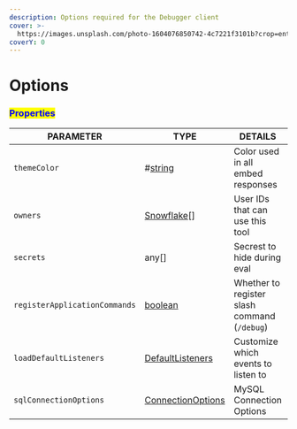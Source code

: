 ```yaml
---
description: Options required for the Debugger client
cover: >-
  https://images.unsplash.com/photo-1604076850742-4c7221f3101b?crop=entropy&cs=srgb&fm=jpg&ixid=M3wxOTcwMjR8MHwxfHNlYXJjaHw0fHxncmFkaWVudHxlbnwwfHx8fDE2ODc2ODk2MDN8MA&ixlib=rb-4.0.3&q=85
coverY: 0
---
```


# Options

### <mark style="color:blue;">Properties</mark>

<table><thead><tr><th width="200">PARAMETER</th><th>TYPE</th><th>DETAILS</th><th>DEFAULT</th></tr></thead><tbody><tr><td><code>themeColor</code></td><td>#<a href="https://developer.mozilla.org/en-US/docs/Web/JavaScript/Reference/Global_Objects/String">string</a></td><td>Color used in all embed responses</td><td><strong><code>#000000</code></strong></td></tr><tr><td><code>owners</code></td><td><a href="https://old.discordjs.dev/#/docs/discord.js/main/typedef/Snowflake">Snowflake</a>[]</td><td>User IDs that can use this tool</td><td>Application Owner(s)</td></tr><tr><td><code>secrets</code></td><td>any[]</td><td>Secrest to hide during eval</td><td><strong><code>[client.token]</code></strong></td></tr><tr><td><code>registerApplicationCommands</code></td><td><a href="https://developer.mozilla.org/en-US/docs/Web/JavaScript/Reference/Global_Objects/Boolean">boolean</a></td><td>Whether to register slash command (<code>/debug</code>)</td><td><strong><code>false</code></strong></td></tr><tr><td><code>loadDefaultListeners</code></td><td><a href="defaultlisteners.md">DefaultListeners</a></td><td>Customize which events to listen to</td><td><a href="defaultlisteners.md">click here</a></td></tr><tr><td><code>sqlConnectionOptions</code></td><td><a href="https://github.com/mysqljs/mysql#connection-options">ConnectionOptions</a></td><td>MySQL Connection Options</td><td><strong><code>{}</code></strong></td></tr></tbody></table>
